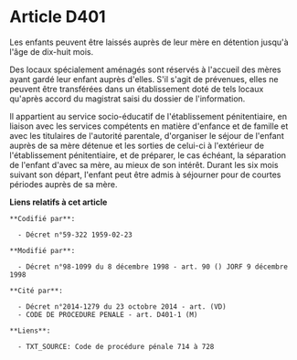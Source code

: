 # Article D401

Les enfants peuvent être laissés auprès de leur mère en détention jusqu'à l'âge de dix-huit mois.

Des locaux spécialement aménagés sont réservés à l'accueil des mères ayant gardé leur enfant auprès d'elles. S'il s'agit de
prévenues, elles ne peuvent être transférées dans un établissement doté de tels locaux qu'après accord du magistrat saisi du
dossier de l'information.

Il appartient au service socio-éducatif de l'établissement pénitentiaire, en liaison avec les services compétents en matière
d'enfance et de famille et avec les titulaires de l'autorité parentale, d'organiser le séjour de l'enfant auprès de sa mère
détenue et les sorties de celui-ci à l'extérieur de l'établissement pénitentiaire, et de préparer, le cas échéant, la
séparation de l'enfant d'avec sa mère, au mieux de son intérêt. Durant les six mois suivant son départ, l'enfant peut être
admis à séjourner pour de courtes périodes auprès de sa mère.

**Liens relatifs à cet article**

	**Codifié par**:

	  - Décret n°59-322 1959-02-23

	**Modifié par**:

	  - Décret n°98-1099 du 8 décembre 1998 - art. 90 () JORF 9 décembre 1998

	**Cité par**:

	  - Décret n°2014-1279 du 23 octobre 2014 - art. (VD)
	  - CODE DE PROCEDURE PENALE - art. D401-1 (M)

	**Liens**:

	  - TXT_SOURCE: Code de procédure pénale 714 à 728
